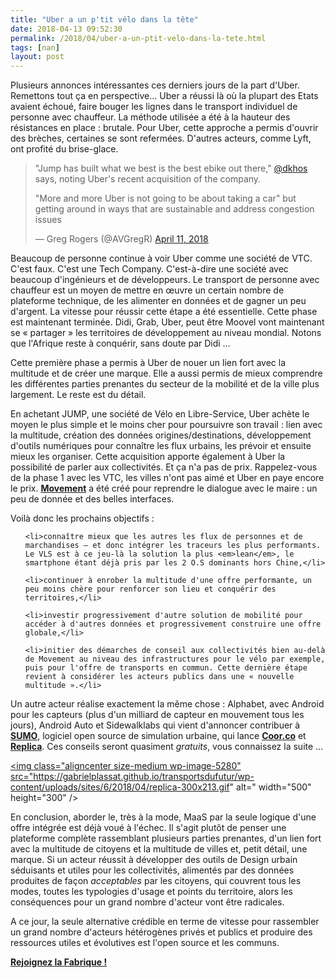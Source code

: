 ```yaml
---
title: "Uber a un p'tit vélo dans la tête"
date: 2018-04-13 09:52:30
permalink: /2018/04/uber-a-un-ptit-velo-dans-la-tete.html
tags: [nan]
layout: post
---
```


Plusieurs annonces intéressantes ces derniers jours de la part d'Uber. Remettons tout ça en perspective… Uber a réussi là où la plupart des Etats avaient échoué, faire bouger les lignes dans le transport individuel de personne avec chauffeur. La méthode utilisée a été à la hauteur des résistances en place : brutale. Pour Uber, cette approche a permis d'ouvrir des brèches, certaines se sont refermées. D'autres acteurs, comme Lyft, ont profité du brise-glace.

<blockquote class="twitter-tweet" data-partner="tweetdeck">

<p dir="ltr" lang="en">"Jump has built what we best is the best ebike out there," <a href="https://twitter.com/dkhos?ref_src=twsrc%5Etfw">@dkhos</a> says, noting Uber's recent acquisition of the company.</p>

"More and more Uber is not going to be about taking a car" but getting around in ways that are sustainable and address congestion issues



— Greg Rogers (@AVGregR) <a href="https://twitter.com/AVGregR/status/984078251382525952?ref_src=twsrc%5Etfw">April 11, 2018</a></blockquote>

<script async src="https://platform.twitter.com/widgets.js" charset="utf-8"></script>



<!--more-->Beaucoup de personne continue à voir Uber comme une société de VTC. C'est faux. C'est une Tech Company. C'est-à-dire une société avec beaucoup d'ingénieurs et de développeurs. Le transport de personne avec chauffeur est un moyen de mettre en œuvre un certain nombre de plateforme technique, de les alimenter en données et de gagner un peu d'argent. La vitesse pour réussir cette étape a été essentielle. Cette phase est maintenant terminée. Didi, Grab, Uber, peut être Moovel vont maintenant se « partager » les territoires de développement au niveau mondial. Notons que l'Afrique reste à conquérir, sans doute par Didi …



Cette première phase a permis à Uber de nouer un lien fort avec la multitude et de créer une marque. Elle a aussi permis de mieux comprendre les différentes parties prenantes du secteur de la mobilité et de la ville plus largement. Le reste est du détail.



En achetant JUMP, une société de Vélo en Libre-Service, Uber achète le moyen le plus simple et le moins cher pour poursuivre son travail : lien avec la multitude, création des données origines/destinations, développement d'outils numériques pour connaître les flux urbains, les prévoir et ensuite mieux les organiser. Cette acquisition apporte également à Uber la possibilité de parler aux collectivités. Et ça n'a pas de prix. Rappelez-vous de la phase 1 avec les VTC, les villes n'ont pas aimé et Uber en paye encore le prix. <a href="https://movement.uber.com/?lang=fr-FR" target="_blank" rel="noopener"><strong>Movement</strong></a> a été créé pour reprendre le dialogue avec le maire : un peu de donnée et des belles interfaces.



Voilà donc les prochains objectifs :

<ol>

 	<li>connaître mieux que les autres les flux de personnes et de marchandises – et donc intégrer les traceurs les plus performants. Le VLS est à ce jeu-là la solution la plus <em>lean</em>, le smartphone étant déjà pris par les 2 O.S dominants hors Chine,</li>

 	<li>continuer à enrober la multitude d'une offre performante, un peu moins chère pour renforcer son lieu et conquérir des territoires,</li>

 	<li>investir progressivement d'autre solution de mobilité pour accéder à d'autres données et progressivement construire une offre globale,</li>

 	<li>initier des démarches de conseil aux collectivités bien au-delà de Movement au niveau des infrastructures pour le vélo par exemple, puis pour l'offre de transports en commun. Cette dernière étape revient à considérer les acteurs publics dans une « nouvelle multitude ».</li>

</ol>

Un autre acteur réalise exactement la même chose : Alphabet, avec Android pour les capteurs (plus d'un milliard de capteur en mouvement tous les jours), Android Auto et Sidewalklabs qui vient d'annoncer contribuer à <a href="https://t.co/R9Y0qYH6bO" target="_blank" rel="noopener"><strong>SUMO</strong></a>, logiciel open source de simulation urbaine, qui lance <a href="https://coord.co/" target="_blank" rel="noopener"><strong>Coor.co</strong></a> et <a href="https://www.sidewalklabs.com/blog/introducing-replica-a-next-generation-urban-planning-tool/" target="_blank" rel="noopener"><strong>Replica</strong></a>. Ces conseils seront quasiment <em>gratuits</em>, vous connaissez la suite …



<a href="https://gabrielplassat.github.io/transportsdufutur/wp-content/uploads/sites/6/2018/04/replica.gif"><img class="aligncenter size-medium wp-image-5280" src="https://gabrielplassat.github.io/transportsdufutur/wp-content/uploads/sites/6/2018/04/replica-300x213.gif" alt=" width="500" height="300" /></a>



En conclusion, aborder le, très à la mode, MaaS par la seule logique d'une offre intégrée est déjà voué à l'échec. Il s'agit plutôt de penser une plateforme complète rassemblant plusieurs parties prenantes, d'un lien fort avec la multitude de citoyens et la multitude de villes et, petit détail, une marque. Si un acteur réussit à développer des outils de Design urbain séduisants et utiles pour les collectivités, alimentés par des données produites de façon <em>acceptables</em> par les citoyens, qui couvrent tous les modes, toutes les typologies d'usage et points du territoire, alors les conséquences pour un grand nombre d'acteur vont être radicales.



A ce jour, la seule alternative crédible en terme de vitesse pour rassembler un grand nombre d'acteurs hétérogènes privés et publics et produire des ressources utiles et évolutives est l'open source et les communs.



<a href="http://lafabriquedesmobilites.fr" target="_blank" rel="noopener"><strong>Rejoignez la Fabrique !</strong></a>
